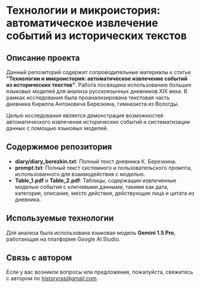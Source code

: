 # Технологии и микроистория: автоматическое извлечение событий из исторических текстов  

## Описание проекта  
Данный репозиторий содержит сопроводительные материалы к статье **"Технологии и микроистория: автоматическое извлечение событий из исторических текстов"**. Работа посвящена использованию больших языковых моделей для анализа русскоязычных дневников XIX века. В рамках исследования была проанализирована текстовая часть дневника Кирилла Антоновича Березкина, гимназиста из Вологды.  

Целью исследования является демонстрация возможностей автоматического извлечения исторических событий и систематизации данных с помощью языковых моделей.  

## Содержимое репозитория  
- **diary/diary_berezkin.txt**: Полный текст дневника К. Березкина.
- **prompt.txt**: Полный текст системного и пользовательского промпта, использованного для взаимодействия с моделью.  
- **Table_1.pdf** и **Table_2.pdf**: Таблицы, содержащии извлеченные моделью события с ключевыми данными, такими как дата, категория, описание, место действия, действующие лица и цитата из дневника.  
 

## Используемые технологии  
Для анализа была использована языковая модель **Gemini 1.5 Pro**, работающая на платформе Google AI Studio.  

## Связь с автором  
Если у вас возникли вопросы или предложения, пожалуйста, свяжитесь с автором по [historyras@gmail.com](mailto:historyras@gmail.com).  
